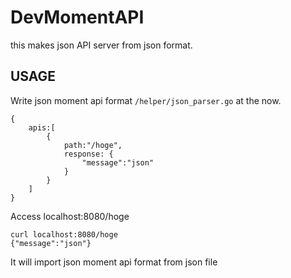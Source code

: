 # DevMomentAPI
this makes json API server from json format. 
## USAGE
Write json moment api format `/helper/json_parser.go` at the now.
 
```
{
    apis:[
        {
            path:"/hoge",
            response: {
                "message":"json"
            }
        }
    ]
}
```
Access localhost:8080/hoge
```
curl localhost:8080/hoge
{"message":"json"}
```

It will import json moment api format from json file 
